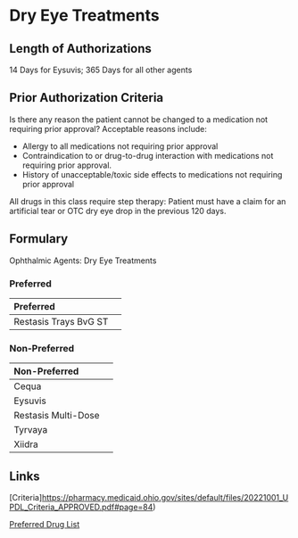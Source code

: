 # Dry Eye Treatments

## Length of Authorizations

14 Days for Eysuvis; 365 Days for all other agents

## Prior Authorization Criteria

Is there any reason the patient cannot be changed to a medication not requiring prior approval? Acceptable reasons include:

-   Allergy to all medications not requiring prior approval
-   Contraindication to or drug-to-drug interaction with medications not requiring prior approval.
-   History of unacceptable/toxic side effects to medications not requiring prior approval

All drugs in this class require step therapy: Patient must have a claim for an artificial tear or OTC dry eye drop in the previous 120 days.

## Formulary

Ophthalmic Agents: Dry Eye Treatments

### Preferred

| Preferred             |      |
| :-------------------- | ---: |
| Restasis Trays BvG ST |      |

### Non-Preferred

| Non-Preferred       |      |
| :------------------ | ---: |
| Cequa               |      |
| Eysuvis             |      |
| Restasis Multi-Dose |      |
| Tyrvaya             |      |
| Xiidra              |      |

## Links

[Criteria]https://pharmacy.medicaid.ohio.gov/sites/default/files/20221001_UPDL_Criteria_APPROVED.pdf#page=84)

[Preferred Drug List](https://pharmacy.medicaid.ohio.gov/sites/default/files/20221001_UPDL_APPROVED_.pdf#page=28)
